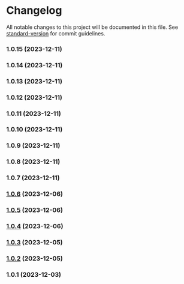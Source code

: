 # Changelog

All notable changes to this project will be documented in this file. See [standard-version](https://github.com/conventional-changelog/standard-version) for commit guidelines.

### 1.0.15 (2023-12-11)

### 1.0.14 (2023-12-11)

### 1.0.13 (2023-12-11)

### 1.0.12 (2023-12-11)

### 1.0.11 (2023-12-11)

### 1.0.10 (2023-12-11)

### 1.0.9 (2023-12-11)

### 1.0.8 (2023-12-11)

### 1.0.7 (2023-12-11)

### [1.0.6](https://github.com/iqbaaaaalf/askYourNotes/compare/v1.0.5...v1.0.6) (2023-12-06)

### [1.0.5](https://github.com/iqbaaaaalf/askYourNotes/compare/v1.0.4...v1.0.5) (2023-12-06)

### [1.0.4](https://github.com/iqbaaaaalf/askYourNotes/compare/v1.0.2...v1.0.4) (2023-12-06)

### [1.0.3](https://github.com/iqbaaaaalf/askYourNotes/compare/v1.0.2...v1.0.3) (2023-12-05)

### [1.0.2](https://github.com/iqbaaaaalf/askYourNotes/compare/v1.0.1...v1.0.2) (2023-12-05)

### 1.0.1 (2023-12-03)
